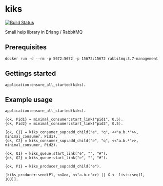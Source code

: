 # kiks

[![Build Status](https://travis-ci.org/Raphexion/kiks.svg?branch=master)](https://travis-ci.org/Raphexion/kiks)

Small help library in Erlang / RabbitMQ

## Prerequisites

```
docker run -d --rm -p 5672:5672 -p 15672:15672 rabbitmq:3.7-management
```

## Gettings started

```
application:ensure_all_started(kiks).
```

## Example usage

```
application:ensure_all_started(kiks).

{ok, Pid1} = minimal_consumer:start_link("pid1", 0.5).
{ok, Pid2} = minimal_consumer:start_link("pid2", 0.5).

{ok, C1} = kiks_consumer_sup:add_child("e", "q", <<"a.b.*">>, minimal_consumer, Pid1).
{ok, C2} = kiks_consumer_sup:add_child("e", "q", <<"a.b.*">>, minimal_consumer, Pid2).

{ok, Q1} = kiks_queue:start_link("e", "", "#").
{ok, Q2} = kiks_queue:start_link("e", "", "#").

{ok, P1} = kiks_producer_sup:add_child("e").

[kiks_producer:send(P1, <<X>>, <<"a.b.c">>) || X <- lists:seq(1, 100)].
```
